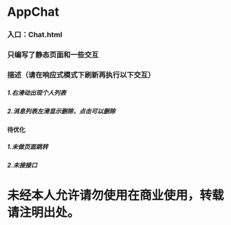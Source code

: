 # AppChat
### 入口：Chat.html
### 只编写了静态页面和一些交互
### 描述（请在响应式模式下刷新再执行以下交互）
##### 1.右滑动出现个人列表
##### 2.消息列表左滑显示删除，点击可以删除
#### 待优化
##### 1.未做页面跳转
##### 2.未接接口
# 未经本人允许请勿使用在商业使用，转载请注明出处。